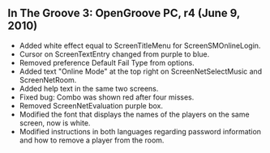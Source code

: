 In The Groove 3: OpenGroove PC, r4 (June 9, 2010)
--------------------------------
- Added white effect equal to ScreenTitleMenu for ScreenSMOnlineLogin.
- Cursor on ScreenTextEntry changed from purple to blue.
- Removed preference Default Fail Type from options.
- Added text "Online Mode" at the top right on ScreenNetSelectMusic and ScreenNetRoom.
- Added help text in the same two screens.
- Fixed bug: Combo was shown red after four misses.
- Removed ScreenNetEvaluation purple box.
- Modified the font that displays the names of the players on the same screen, now is white.
- Modified instructions in both languages regarding password information and how to remove a player from the room.